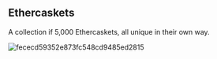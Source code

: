 ## Ethercaskets

A collection if 5,000 Ethercaskets, all unique in their own way.

![fececd59352e873fc548cd9485ed2815](https://github.com/Ethercaskets/ethercasketsNFT/assets/160652719/86a197d3-b110-408b-a815-e0839a72101c)

